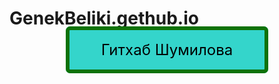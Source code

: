 # GenekBeliki.gethub.io
<style>
.cwd{text-align:center;}
.cwda{cursor:pointer;font-size:24px;text-decoration:none;padding:17px 51px;color:#000000;background-color:#34d5cb;border-radius:7px;border:6px solid #0f7208;}
.cwda:hover{background-color:#dc0909;color:#ffffff;}
</style>
<p class="cwd"><a href="https://github.com/GenekBeliki/chtoto_po_pytonu" target="_blank" class="cwda" title="Гитхаб Шумилова">Гитхаб Шумилова</a></p>
